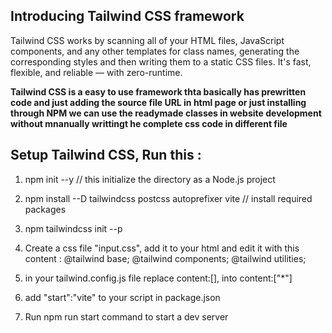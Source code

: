 <h2>Introducing Tailwind CSS framework</h2>

Tailwind CSS works by scanning all of your HTML files, JavaScript components, and any other templates for class names, generating the corresponding styles and then writing them to a static CSS files. It's fast, flexible, and reliable — with zero-runtime.


<b>Tailwind CSS is a easy to use framework thta basically has prewritten code and just adding the source file URL in html page or just installing through NPM we can use the readymade classes in website development without mnanually writtingt he complete css code in different file</b>


<h2> Setup Tailwind CSS, Run this :</h2>

1. npm init --y       // this initialize the directory as a Node.js project
2. npm install --D tailwindcss postcss autoprefixer vite  // install required packages
3. npm tailwindcss init --p
4. Create a css file "input.css", add it to your html and edit it with this content :
   @tailwind base;
   @tailwind components;
   @tailwind utilities;

5. in your tailwind.config.js file replace content:[], into content:["*"]
6. add "start":"vite" to your script in package.json
7. Run npm run start command to start a dev server
